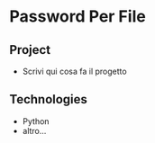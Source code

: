 # Password Per File

## Project
- Scrivi qui cosa fa il progetto

## Technologies
- Python
- altro...